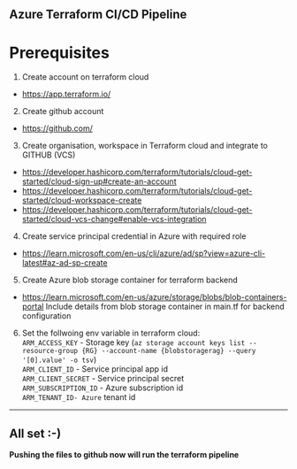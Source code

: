 ## Azure Terraform CI/CD Pipeline <br>
# Prerequisites<br>

1. Create account on terraform cloud
 - https://app.terraform.io/
2. Create github account
 - https://github.com/
3. Create organisation, workspace in Terraform cloud and integrate to GITHUB (VCS)
 - https://developer.hashicorp.com/terraform/tutorials/cloud-get-started/cloud-sign-up#create-an-account 
 - https://developer.hashicorp.com/terraform/tutorials/cloud-get-started/cloud-workspace-create
 - https://developer.hashicorp.com/terraform/tutorials/cloud-get-started/cloud-vcs-change#enable-vcs-integration
4. Create service principal credential in Azure with required role 
 - https://learn.microsoft.com/en-us/cli/azure/ad/sp?view=azure-cli-latest#az-ad-sp-create
5. Create Azure blob storage container for terraform backend
 - https://learn.microsoft.com/en-us/azure/storage/blobs/blob-containers-portal
   Include details from blob storage container in main.tf for backend configuration
6. Set the follwoing env variable in terraform cloud:<br>
   `ARM_ACCESS_KEY` - Storage key (`az storage account keys list --resource-group {RG} --account-name {blobstoragerag} --query '[0].value' -o tsv`) <br>
   `ARM_CLIENT_ID` - Service principal app id <br>
   `ARM_CLIENT_SECRET` - Service principal secret <br>
   `ARM_SUBSCRIPTION_ID` - Azure subscription id <br>
   `ARM_TENANT_ID- Azure` tenant id <br>

---
All set :-) <br>
--- 

**Pushing the files to github now will run the terraform pipeline**

